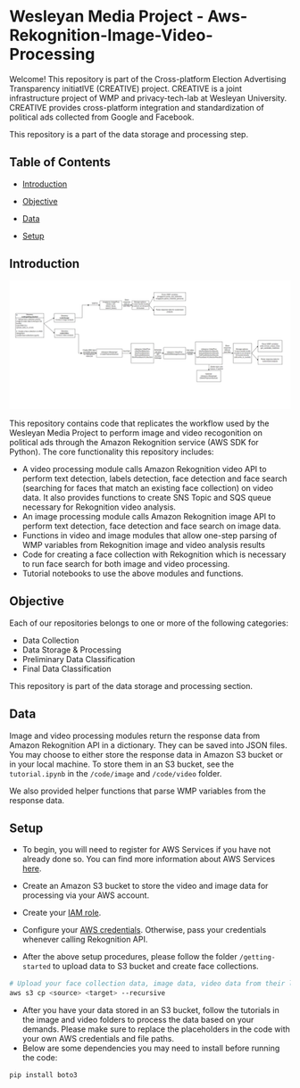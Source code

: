 # Wesleyan Media Project - Aws-Rekognition-Image-Video-Processing

Welcome! This repository is part of the Cross-platform Election Advertising Transparency initiatIVE (CREATIVE) project. CREATIVE is a joint infrastructure project of WMP and privacy-tech-lab at Wesleyan University. CREATIVE provides cross-platform integration and standardization of political ads collected from Google and Facebook.

This repository is a part of the data storage and processing step.

## Table of Contents

- [Introduction](#introduction)

- [Objective](#objective)

- [Data](#data)

- [Setup](#setup)

## Introduction

![rekognition-pipeline](rekognition-pipeline.png)

This repository contains code that replicates the workflow used by the Wesleyan Media Project to perform image and video recogonition on political ads through the Amazon Rekognition service (AWS SDK for Python). The core functionality this repository includes:

- A video processing module calls Amazon Rekognition video API to perform text detection, labels detection, face detection and face search (searching for faces that match an existing face collection) on video data. It also provides functions to create SNS Topic and SQS queue necessary for Rekognition video analysis.
- An image processing module calls Amazon Rekognition image API to perform text detection, face detection and face search on image data.
- Functions in video and image modules that allow one-step parsing of WMP variables from Rekognition image and video analysis results
- Code for creating a face collection with Rekognition which is necessary to run face search for both image and video processing.
- Tutorial notebooks to use the above modules and functions.

## Objective

Each of our repositories belongs to one or more of the following categories:

- Data Collection
- Data Storage & Processing
- Preliminary Data Classification
- Final Data Classification

This repository is part of the data storage and processing section.

## Data

Image and video processing modules return the response data from Amazon Rekognition API in a dictionary. They can be saved into JSON files. You may choose to either store the response data in Amazon S3 bucket or in your local machine. To store them in an S3 bucket, see the `tutorial.ipynb` in the `/code/image` and `/code/video` folder.

We also provided helper functions that parse WMP variables from the response data.

## Setup

- To begin, you will need to register for AWS Services if you have not already done so. You can find more information about AWS Services [here](https://aws.amazon.com/).

* Create an Amazon S3 bucket to store the video and image data for processing via your AWS account.

- Create your [IAM role](https://docs.aws.amazon.com/IAM/latest/UserGuide/id_roles.html).

* Configure your [AWS credentials](https://docs.aws.amazon.com/cli/latest/userguide/cli-chap-configure.html). Otherwise, pass your credentials whenever calling Rekognition API.

- After the above setup procedures, please follow the folder `/getting-started` to upload data to S3 bucket and create face collections.

```bash
# Upload your face collection data, image data, video data from their local paths to respective Amazon S3 bucket destinations
aws s3 cp <source> <target> --recursive
```

- After you have your data stored in an S3 bucket, follow the tutorials in the image and video folders to process the data based on your demands. Please make sure to replace the placeholders in the code with your own AWS credentials and file paths.
- Below are some dependencies you may need to install before running the code:

```bash
pip install boto3
```

